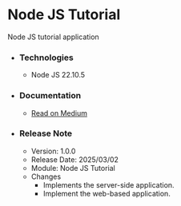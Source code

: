 # Node JS Tutorial
Node JS tutorial application 

* ### Technologies

    * Node JS 22.10.5

* ### Documentation

    * [Read on Medium](https://sachithariyathilaka.medium.com/node-js-cef177d5c7ea)


* ### Release Note

    * Version: 1.0.0
    * Release Date: 2025/03/02
    * Module: Node JS Tutorial
    * Changes
        * Implements the server-side application.
        * Implement the web-based application.
